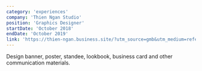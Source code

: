 ```yaml
---
category: 'experiences'
company: 'Thien Ngan Studio'
position: 'Graphics Designer'
startDate: 'October 2018'
endDate: 'October 2019'
link: 'https://thien-ngan.business.site/?utm_source=gmb&utm_medium=referral'
---
```


Design banner, poster, standee, lookbook, business card and other communication materials.